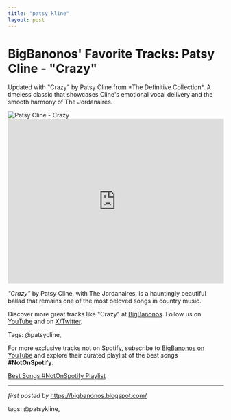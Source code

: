```yaml
---
title: "patsy kline"
layout: post
---
```

<!-- Post Title -->
<h1 >BigBanonos' Favorite Tracks: Patsy Cline - "Crazy"</h1> <!-- Introductory Text -->
<p >Updated with "Crazy" by Patsy Cline from *The Definitive Collection*. A timeless classic that showcases Cline's emotional vocal delivery and the smooth harmony of The Jordanaires.</p> <!-- Featured Image -->
<div > <img src="https://upload.wikimedia.org/wikipedia/commons/7/78/Patsy_Cline_1960_publicity_portrait_-_cropped.jpg" alt="Patsy Cline - Crazy" />
</div> <!-- YouTube Video Embed -->
<div > <iframe width="100%" height="385" src="https://www.youtube.com/embed/YWKeuYcDAoo" title="Patsy Cline - Crazy (Official Video) ft. The Jordanaires" frameborder="0" allow="accelerometer; autoplay; clipboard-write; encrypted-media; gyroscope; picture-in-picture; web-share" referrerpolicy="strict-origin-when-cross-origin" allowfullscreen></iframe>
</div> <!-- Song Information -->
<div > <p><em>"Crazy"</em> by Patsy Cline, with The Jordanaires, is a hauntingly beautiful ballad that remains one of the most beloved songs in country music.</p>
</div> <!-- Footer Links -->
<div > <p>Discover more great tracks like "Crazy" at <a href="https://bigbanonos.blogspot.com/" target="_blank">BigBanonos</a>. Follow us on <a href="https://www.youtube.com/@BigBanonos" target="_blank">YouTube</a> and on <a href="https://x.com/bigbanonos" target="_blank">X/Twitter</a>.</p>
</div> <!-- Tags -->
<p >Tags: @patsycline,</p>


<!--Subscribe and Playlist Links-->
<div>
    <p>For more exclusive tracks not on Spotify, subscribe to <a href="https://www.youtube.com/@BigBanonos" target="_blank">BigBanonos on YouTube</a> and explore their curated playlist of the best songs <strong>#NotOnSpotify</strong>.</p>
    <p><a href="https://www.youtube.com/playlist?list=PLtuNtuTatqI0kFahUCbtbfenC_ET5O_tr" target="_blank">Best Songs #NotOnSpotify Playlist<br /></a></p></div>

<hr />

<p><em>first posted by</em> <a href="https://bigbanonos.blogspot.com/" rel="noopener" target="_new">https://bigbanonos.blogspot.com/</a></p>

<p>tags: @patsykline,</p>
